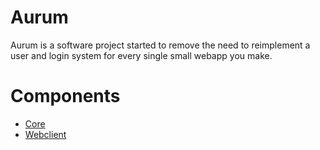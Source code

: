 
# Aurum

Aurum is a software project started to remove the need to reimplement a user and login system
for every single small webapp you make.


# Components

* [Core](core/README.md) 
* [Webclient](webclient/README.md) 
